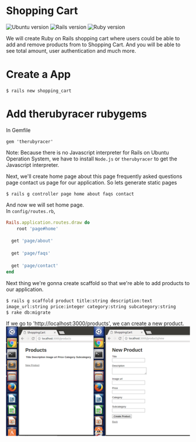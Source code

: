 # Shopping Cart
![Ubuntu version](https://img.shields.io/badge/Ubuntu-16.04%20LTS-orange.svg)
![Rails version](https://img.shields.io/badge/Rails-v5.0.0-blue.svg)
![Ruby version](https://img.shields.io/badge/Ruby-v2.3.1p112-red.svg)


We will create Ruby on Rails shopping cart where users could be able to add and remove products from to Shopping Cart. And you will be able to see total amount, user authentication and much more.


# Create a App
```console
$ rails new shopping_cart
```
# Add therubyracer rubygems
In Gemfile
```console
gem 'therubyracer'
```
Note: 
Because there is no Javascript interpreter for Rails on Ubuntu Operation System, we have to install `Node.js` or `therubyracer` to get the Javascript interpreter.


Next, we'll create home page about this page frequently asked questions page contact us page for our application.
So lets generate static pages
```console
$ rails g controller page home about faqs contact
```

And now we will set home page.        
In `config/routes.rb`, 
```ruby
Rails.application.routes.draw do
	root 'page#home'

  get 'page/about'

  get 'page/faqs'

  get 'page/contact'
end
```

Next thing we're gonna create scaffold so that we're able to add products to our application.
```console
$ rails g scaffold product title:string description:text image_url:string price:integer category:string subcategory:string
$ rake db:migrate
```

If we go to 'http://localhost:3000/products', we can create a new product.
![image](https://github.com/TimingJL/shopping_cart/blob/master/pic/crud.jpeg)


